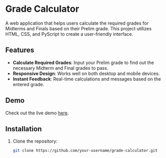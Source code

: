 # Grade Calculator

A web application that helps users calculate the required grades for Midterms and Finals based on their Prelim grade. This project utilizes HTML, CSS, and PyScript to create a user-friendly interface.

## Features

- **Calculate Required Grades**: Input your Prelim grade to find out the necessary Midterm and Final grades to pass.
- **Responsive Design**: Works well on both desktop and mobile devices.
- **Instant Feedback**: Real-time calculations and messages based on the entered grade.

## Demo

Check out the live demo [here](#).

## Installation

1. Clone the repository:
   ```bash
   git clone https://github.com/your-username/grade-calculator.git
